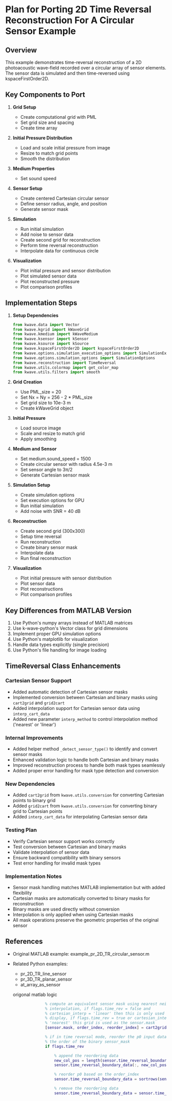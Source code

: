 # Plan for Porting 2D Time Reversal Reconstruction For A Circular Sensor Example

## Overview
This example demonstrates time-reversal reconstruction of a 2D photoacoustic wave-field recorded over a circular array of sensor elements. The sensor data is simulated and then time-reversed using kspaceFirstOrder2D.

## Key Components to Port

1. **Grid Setup**
   - Create computational grid with PML
   - Set grid size and spacing
   - Create time array

2. **Initial Pressure Distribution**
   - Load and scale initial pressure from image
   - Resize to match grid points
   - Smooth the distribution

3. **Medium Properties**
   - Set sound speed

4. **Sensor Setup**
   - Create centered Cartesian circular sensor
   - Define sensor radius, angle, and position
   - Generate sensor mask

5. **Simulation**
   - Run initial simulation
   - Add noise to sensor data
   - Create second grid for reconstruction
   - Perform time reversal reconstruction
   - Interpolate data for continuous circle

6. **Visualization**
   - Plot initial pressure and sensor distribution
   - Plot simulated sensor data
   - Plot reconstructed pressure
   - Plot comparison profiles

## Implementation Steps

1. **Setup Dependencies**
   ```python
   from kwave.data import Vector
   from kwave.kgrid import kWaveGrid
   from kwave.kmedium import kWaveMedium
   from kwave.ksensor import kSensor
   from kwave.ksource import kSource
   from kwave.kspaceFirstOrder2D import kspaceFirstOrder2D
   from kwave.options.simulation_execution_options import SimulationExecutionOptions
   from kwave.options.simulation_options import SimulationOptions
   from kwave.reconstruction import TimeReversal
   from kwave.utils.colormap import get_color_map
   from kwave.utils.filters import smooth
   ```

2. **Grid Creation**
   - Use PML_size = 20
   - Set Nx = Ny = 256 - 2 * PML_size
   - Set grid size to 10e-3 m
   - Create kWaveGrid object

3. **Initial Pressure**
   - Load source image
   - Scale and resize to match grid
   - Apply smoothing

4. **Medium and Sensor**
   - Set medium.sound_speed = 1500
   - Create circular sensor with radius 4.5e-3 m
   - Set sensor angle to 3π/2
   - Generate Cartesian sensor mask

5. **Simulation Setup**
   - Create simulation options
   - Set execution options for GPU
   - Run initial simulation
   - Add noise with SNR = 40 dB

6. **Reconstruction**
   - Create second grid (300x300)
   - Setup time reversal
   - Run reconstruction
   - Create binary sensor mask
   - Interpolate data
   - Run final reconstruction

7. **Visualization**
   - Plot initial pressure with sensor distribution
   - Plot sensor data
   - Plot reconstructions
   - Plot comparison profiles

## Key Differences from MATLAB Version

1. Use Python's numpy arrays instead of MATLAB matrices
2. Use k-wave-python's Vector class for grid dimensions
3. Implement proper GPU simulation options
4. Use Python's matplotlib for visualization
5. Handle data types explicitly (single precision)
6. Use Python's file handling for image loading

## TimeReversal Class Enhancements

### Cartesian Sensor Support
- Added automatic detection of Cartesian sensor masks
- Implemented conversion between Cartesian and binary masks using `cart2grid` and `grid2cart`
- Added interpolation support for Cartesian sensor data using `interp_cart_data`
- Added new parameter `interp_method` to control interpolation method ('nearest' or 'linear')

### Internal Improvements
- Added helper method `_detect_sensor_type()` to identify and convert sensor masks
- Enhanced validation logic to handle both Cartesian and binary masks
- Improved reconstruction process to handle both mask types seamlessly
- Added proper error handling for mask type detection and conversion

### New Dependencies
- Added `cart2grid` from `kwave.utils.conversion` for converting Cartesian points to binary grid
- Added `grid2cart` from `kwave.utils.conversion` for converting binary grid to Cartesian points
- Added `interp_cart_data` for interpolating Cartesian sensor data

### Testing Plan
- Verify Cartesian sensor support works correctly
- Test conversion between Cartesian and binary masks
- Validate interpolation of sensor data
- Ensure backward compatibility with binary sensors
- Test error handling for invalid mask types

### Implementation Notes
- Sensor mask handling matches MATLAB implementation but with added flexibility
- Cartesian masks are automatically converted to binary masks for reconstruction
- Binary masks are used directly without conversion
- Interpolation is only applied when using Cartesian masks
- All mask operations preserve the geometric properties of the original sensor

## References
- Original MATLAB example: example_pr_2D_TR_circular_sensor.m
- Related Python examples:
  - pr_2D_TR_line_sensor
  - pr_3D_TR_planar_sensor
  - at_array_as_sensor

  origonal matlab logic

  ```matlab
                % compute an equivalent sensor mask using nearest neighbour
                % interpolation, if flags.time_rev = false and
                % cartesian_interp = 'linear' then this is only used for
                % display, if flags.time_rev = true or cartesian_interp =
                % 'nearest' this grid is used as the sensor.mask  
                [sensor.mask, order_index, reorder_index] = cart2grid(kgrid, sensor.mask, flags.axisymmetric);

                % if in time reversal mode, reorder the p0 input data in
                % the order of the binary sensor_mask  
                if flags.time_rev

                    % append the reordering data
                    new_col_pos = length(sensor.time_reversal_boundary_data(1, :)) + 1;
                    sensor.time_reversal_boundary_data(:, new_col_pos) = order_index;

                    % reorder p0 based on the order_index
                    sensor.time_reversal_boundary_data = sortrows(sensor.time_reversal_boundary_data, new_col_pos);

                    % remove the reordering data
                    sensor.time_reversal_boundary_data = sensor.time_reversal_boundary_data(:, 1:new_col_pos - 1);

  ``` 